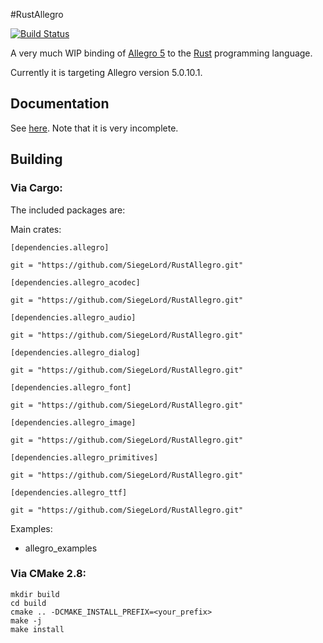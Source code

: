 #RustAllegro

[![Build Status](https://travis-ci.org/SiegeLord/RustAllegro.png)](https://travis-ci.org/SiegeLord/RustAllegro)

A very much WIP binding of [Allegro 5](http://liballeg.org/) to the [Rust](http://www.rust-lang.org/) programming language.

Currently it is targeting Allegro version 5.0.10.1.

## Documentation

See [here](http://siegelord.github.io/RustAllegro/doc/allegro/index.html). Note that it is very incomplete.

## Building

### Via Cargo:

The included packages are:

Main crates:

```
[dependencies.allegro]

git = "https://github.com/SiegeLord/RustAllegro.git"
```

```
[dependencies.allegro_acodec]

git = "https://github.com/SiegeLord/RustAllegro.git"
```

```
[dependencies.allegro_audio]

git = "https://github.com/SiegeLord/RustAllegro.git"
```

```
[dependencies.allegro_dialog]

git = "https://github.com/SiegeLord/RustAllegro.git"
```

```
[dependencies.allegro_font]

git = "https://github.com/SiegeLord/RustAllegro.git"
```

```
[dependencies.allegro_image]

git = "https://github.com/SiegeLord/RustAllegro.git"
```

```
[dependencies.allegro_primitives]

git = "https://github.com/SiegeLord/RustAllegro.git"
```

```
[dependencies.allegro_ttf]

git = "https://github.com/SiegeLord/RustAllegro.git"
```

Examples:

* allegro_examples

### Via CMake 2.8:

~~~
mkdir build
cd build
cmake .. -DCMAKE_INSTALL_PREFIX=<your_prefix>
make -j
make install
~~~
